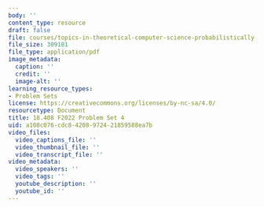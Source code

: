 ```yaml
---
body: ''
content_type: resource
draft: false
file: courses/topics-in-theoretical-computer-science-probabilistically-checkable-proofs/mit18_408f22_ps4.pdf
file_size: 309181
file_type: application/pdf
image_metadata:
  caption: ''
  credit: ''
  image-alt: ''
learning_resource_types:
- Problem Sets
license: https://creativecommons.org/licenses/by-nc-sa/4.0/
resourcetype: Document
title: 18.408 F2022 Problem Set 4
uid: a108c076-cdc8-4208-9724-21859588ea7b
video_files:
  video_captions_file: ''
  video_thumbnail_file: ''
  video_transcript_file: ''
video_metadata:
  video_speakers: ''
  video_tags: ''
  youtube_description: ''
  youtube_id: ''
---
```


